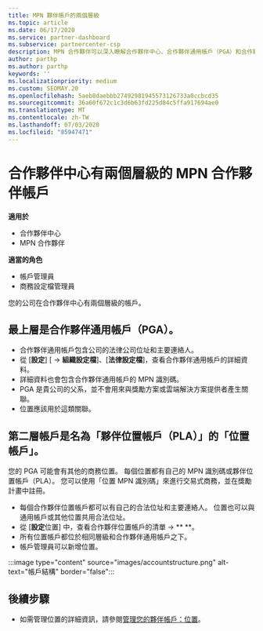 ```yaml
---
title: MPN 夥伴帳戶的兩個層級
ms.topic: article
ms.date: 06/17/2020
ms.service: partner-dashboard
ms.subservice: partnercenter-csp
description: MPN 合作夥伴可以深入瞭解合作夥伴中心、合作夥伴通用帳戶（PGA）和合作夥伴位置帳戶（PLA）中的兩個帳戶層級。
author: parthp
ms.author: parthp
keywords: ''
ms.localizationpriority: medium
ms.custom: SEOMAY.20
ms.openlocfilehash: 5aeb8daebbb27492981945573126733a0ccbcd35
ms.sourcegitcommit: 36a60f672c1c3d6b63fd225d04c5ffa917694ae0
ms.translationtype: MT
ms.contentlocale: zh-TW
ms.lasthandoff: 07/03/2020
ms.locfileid: "85947471"
---
```

# <a name="partner-center-has-two-levels-of-accounts-for-mpn-partners"></a>合作夥伴中心有兩個層級的 MPN 合作夥伴帳戶

**適用於**

- 合作夥伴中心
- MPN 合作夥伴

**適當的角色**

- 帳戶管理員
- 商務設定檔管理員


您的公司在合作夥伴中心有兩個層級的帳戶。

## <a name="the-top-level-is-the-partner-global-account-pga"></a>最上層是合作夥伴通用帳戶（PGA）。

- 合作夥伴通用帳戶包含公司的法律公司位址和主要連絡人。 
- 從 [**設定**] [  ->  **組織設定檔**]、[**法律設定檔**]，查看合作夥伴通用帳戶的詳細資料。
- 詳細資料也會包含合作夥伴通用帳戶的 MPN 識別碼。 
- PGA 是貴公司的父系，並不會用來與獎勵方案或雲端解決方案提供者產生關聯。 
- 位置應該用於這類關聯。

## <a name="the-second-level-account-is-the-location-account-called-partner-location-account-pla"></a>第二層帳戶是名為「夥伴位置帳戶（PLA）」的「位置帳戶」。

您的 PGA 可能會有其他的商務位置。 每個位置都有自己的 MPN 識別碼或夥伴位置帳戶（PLA）。 您可以使用「位置 MPN 識別碼」來進行交易式商務，並在獎勵計畫中註冊。

- 每個合作夥伴位置帳戶都可以有自己的合法位址和主要連絡人。 位置也可以與通用帳戶或其他位置共用合法位址。
- 從 [**設定**位置] 中，查看合作夥伴位置帳戶的清單  ->  ** **。
- 所有位置帳戶都位於相同層級和合作夥伴通用帳戶之下。
- 帳戶管理員可以新增位置。

:::image type="content" source="images/accountstructure.png" alt-text="帳戶結構" border="false":::

## <a name="next-steps"></a>後續步驟

- 如需管理位置的詳細資訊，請參閱[管理您的夥伴帳戶：位置](manage-locations.md)。
